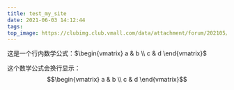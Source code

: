 ```yaml
---
title: test_my_site
date: 2021-06-03 14:12:44
tags:
top_image: https://clubimg.club.vmall.com/data/attachment/forum/202105/15/230001vmdsujpmyutsf1u0.png
---
```

这是一个行内数学公式：$\begin{vmatrix} a & b \\ c & d \end{vmatrix}$

这个数学公式会换行显示：
$$\begin{vmatrix} a & b \\ c & d \end{vmatrix}$$